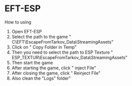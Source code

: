 # EFT-ESP

How to using

1. Open EFT-ESP
2. Select the path to the game " C\EFT\EscapeFromTarkov_Data\StreamingAssets"
3. Click on " Copy Folder in Temp"
4. Then you need to select the path to ESP Texture " ESP_TEXTUR\EscapeFromTarkov_Data\StreamingAssets"
5. Then start the game
6. After starting the game, click " inject File"
7. After closing the game, click " Reinject File"
8. Also clean the "Logs" folder"
